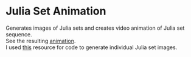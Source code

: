 # Julia Set Animation
Generates images of Julia sets and creates video animation of Julia set sequence. \
See the resulting [animation](https://www.youtube.com/watch?v=xrxp-0CHZGM). \
I used [this](https://scipython.com/book/chapter-7-matplotlib/problems/p72/the-julia-set) resource for code to generate individual Julia set images.
